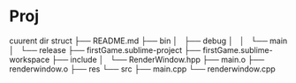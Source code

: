 # Proj
cuurent dir struct
├── README.md
├── bin
│   ├── debug
│   │   └── main
│   └── release
├── firstGame.sublime-project
├── firstGame.sublime-workspace
├── include
│   └── RenderWindow.hpp
├── main.o
├── renderwindow.o
├── res
└── src
    ├── main.cpp
    └── renderwindow.cpp